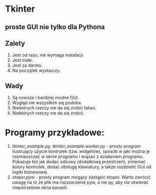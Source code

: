# Tkinter

## proste GUI nie tylko dla Pythona


## Zalety

1. Jest od razu, nie wymaga instalacji.
1. Jest małe.
1. Jest za darmo.
1. Na początek wystarczy.

## Wady

1. Są nowsze i bardziej modne GUI.
1. Wygląd nie wszystkim się podoba.
1. Niektórych rzeczy nie da się zrobić łatwo.
1. Niektórych rzeczy nie da się zrobić.

# Programy przykładowe:

1. *tkinter_example.py, tkinter_example.worker.py* - prosty program ilustrujący
   użycie kontrolek (tzw. widgetów), sposób w jaki można je rozmieszczać 
   w oknie programu i wiązać z działaniem programu. Pokazuje też jak dodać
   odsuwy (dodatkową przestrzeń), zmieniać kolory kontrolek, dodać obsługę
   klawiatury, a także rozdzielić GUI od logiki biznesowej.
1. *stoper.pyw* - prosty program mogący zastąpić stoper. Warto zwrócić uwagę
   na to że plik ma rozszerzenie pyw, a nie py, aby nie otwierać niepotrzebnie
   okna konsoli.